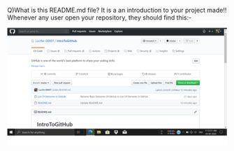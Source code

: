 Q)What is this README.md file?
It is a an introduction to your project made!! Whenever any user open your repository, they should find this:-
![](Images/Screenshot%20(86).png)

